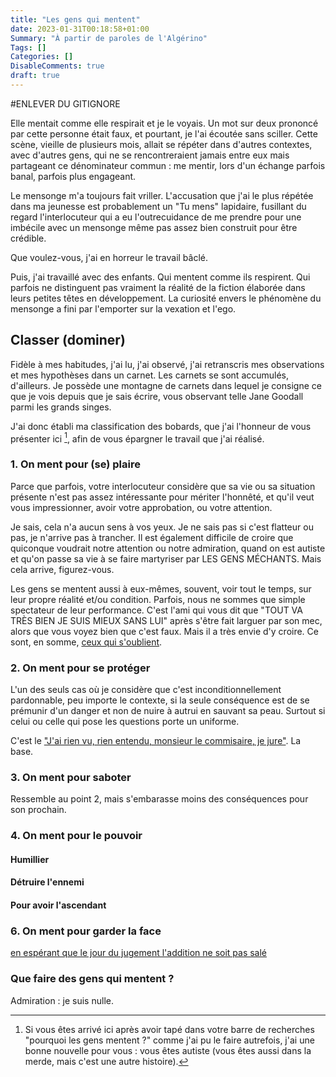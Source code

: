 ```yaml
---
title: "Les gens qui mentent"
date: 2023-01-31T00:18:58+01:00
Summary: "À partir de paroles de l'Algérino"
Tags: []
Categories: []
DisableComments: true
draft: true
---
```

#ENLEVER DU GITIGNORE

Elle mentait comme elle respirait et je le voyais. Un mot sur deux prononcé par cette personne était faux, et pourtant, je l'ai écoutée sans sciller. Cette scène, vieille de plusieurs mois, allait se répéter dans d'autres contextes, avec d'autres gens, qui ne se rencontreraient jamais entre eux mais partageant ce dénominateur commun : me mentir, lors d'un échange parfois banal, parfois plus engageant.

Le mensonge m'a toujours fait vriller. L'accusation que j'ai le plus répétée dans ma jeunesse est probablement un "Tu mens" lapidaire, fusillant du regard l'interlocuteur qui a eu l'outrecuidance de me prendre pour une imbécile avec un mensonge même pas assez bien construit pour être crédible.

Que voulez-vous, j'ai en horreur le travail bâclé.

Puis, j'ai travaillé avec des enfants. Qui mentent comme ils respirent. Qui parfois ne distinguent pas vraiment la réalité de la fiction élaborée dans leurs petites têtes en développement. La curiosité envers le phénomène du mensonge a fini par l'emporter sur la vexation et l'ego.

## Classer (dominer)

Fidèle à mes habitudes, j'ai lu, j'ai observé, j'ai retranscris mes observations et mes hypothèses dans un carnet. Les carnets se sont accumulés, d'ailleurs. Je possède une montagne de carnets dans lequel je consigne ce que je vois depuis que je sais écrire, vous observant telle Jane Goodall parmi les grands singes.

J'ai donc établi ma classification des bobards, que j'ai l'honneur de vous présenter ici [^1], afin de vous épargner le travail que j'ai réalisé.

[^1]: Si vous êtes arrivé ici après avoir tapé dans votre barre de recherches "pourquoi les gens mentent ?" comme j'ai pu le faire autrefois, j'ai une bonne nouvelle pour vous : vous êtes autiste (vous êtes aussi dans la merde, mais c'est une autre histoire).

### 1. On ment pour (se) plaire

Parce que parfois, votre interlocuteur considère que sa vie ou sa situation présente n'est pas assez intéressante pour mériter l'honnêté, et qu'il veut vous impressionner, avoir votre approbation, ou votre attention.

Je sais, cela n'a aucun sens à vos yeux. Je ne sais pas si c'est flatteur ou pas, je n'arrive pas à trancher. Il est également difficile de croire que quiconque voudrait notre attention ou notre admiration, quand on est autiste et qu'on passe sa vie à se faire martyriser par LES GENS MÉCHANTS. Mais cela arrive, figurez-vous.

Les gens se mentent aussi à eux-mêmes, souvent, voir tout le temps, sur leur propre réalité et/ou condition. Parfois, nous ne sommes que simple spectateur de leur performance. C'est l'ami qui vous dit que "TOUT VA TRÈS BIEN JE SUIS MIEUX SANS LUI" après s'être fait larguer par son mec, alors que vous voyez bien que c'est faux. Mais il a très envie d'y croire. Ce sont, en somme, [ceux qui s'oublient](https://www.youtube.com/watch?v=CCY67K8VIIE).

### 2. On ment pour se protéger

L'un des seuls cas où je considère que c'est inconditionnellement pardonnable, peu importe le contexte, si la seule conséquence est de se prémunir d'un danger et non de nuire à autrui en sauvant sa peau. Surtout si celui ou celle qui pose les questions porte un uniforme.

C'est le ["J'ai rien vu, rien entendu, monsieur le commisaire, je jure"](https://www.youtube.com/watch?v=Q2FFJ5Ik-uw). La base.

### 3. On ment pour saboter

Ressemble au point 2, mais s'embarasse moins des conséquences pour son prochain.

### 4. On ment pour le pouvoir

#### Humillier

#### Détruire l'ennemi

#### Pour avoir l'ascendant

### 6. On ment pour garder la face

[en espérant que le jour du jugement l'addition ne soit pas salé ](https://www.youtube.com/watch?v=FwsPmtDYQX0)

### Que faire des gens qui mentent ?

Admiration : je suis nulle.
